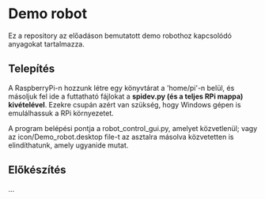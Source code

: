 # Demo robot

Ez a repository az előadáson bemutatott demo robothoz kapcsolódó anyagokat
tartalmazza.

## Telepítés

A RaspberryPi-n hozzunk létre egy könyvtárat a 'home/pi'-n belül, és másoljuk
fel ide a futtatható fájlokat a **spidev.py (és a teljes RPi mappa)
kivételével**. Ezekre csupán azért van szükség, hogy Windows gépen is
emulálhassuk a RPi környezetet.

A program belépési pontja a robot_control_gui.py, amelyet közvetlenül; vagy az
icon/Demo_robot.desktop file-t az asztalra másolva közvetetten is
elindíthatunk, amely ugyanide mutat.

##  Előkészítés

...